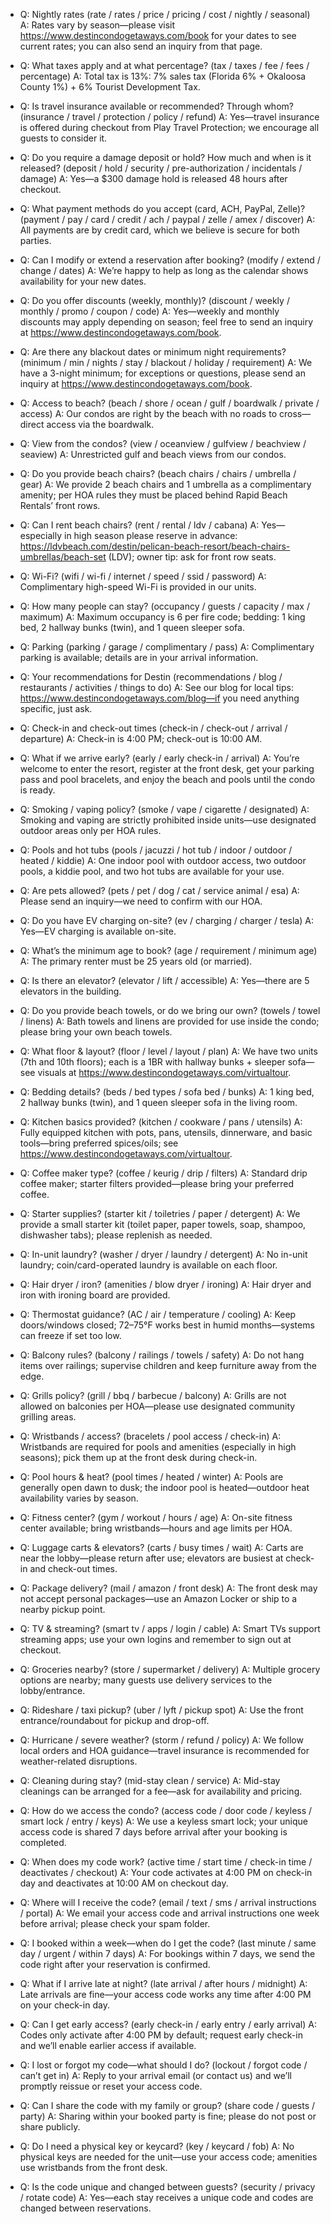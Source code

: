 - Q: Nightly rates (rate / rates / price / pricing / cost / nightly / seasonal)
  A: Rates vary by season—please visit https://www.destincondogetaways.com/book for your dates to see current rates; you can also send an inquiry from that page.

- Q: What taxes apply and at what percentage? (tax / taxes / fee / fees / percentage)
  A: Total tax is 13%: 7% sales tax (Florida 6% + Okaloosa County 1%) + 6% Tourist Development Tax.

- Q: Is travel insurance available or recommended? Through whom? (insurance / travel / protection / policy / refund)
  A: Yes—travel insurance is offered during checkout from Play Travel Protection; we encourage all guests to consider it.

- Q: Do you require a damage deposit or hold? How much and when is it released? (deposit / hold / security / pre-authorization / incidentals / damage)
  A: Yes—a $300 damage hold is released 48 hours after checkout.

- Q: What payment methods do you accept (card, ACH, PayPal, Zelle)? (payment / pay / card / credit / ach / paypal / zelle / amex / discover)
  A: All payments are by credit card, which we believe is secure for both parties.

- Q: Can I modify or extend a reservation after booking? (modify / extend / change / dates)
  A: We’re happy to help as long as the calendar shows availability for your new dates.

- Q: Do you offer discounts (weekly, monthly)? (discount / weekly / monthly / promo / coupon / code)
  A: Yes—weekly and monthly discounts may apply depending on season; feel free to send an inquiry at https://www.destincondogetaways.com/book.

- Q: Are there any blackout dates or minimum night requirements? (minimum / min / nights / stay / blackout / holiday / requirement)
  A: We have a 3-night minimum; for exceptions or questions, please send an inquiry at https://www.destincondogetaways.com/book.

- Q: Access to beach? (beach / shore / ocean / gulf / boardwalk / private / access)
  A: Our condos are right by the beach with no roads to cross—direct access via the boardwalk.

- Q: View from the condos? (view / oceanview / gulfview / beachview / seaview)
  A: Unrestricted gulf and beach views from our condos.

- Q: Do you provide beach chairs? (beach chairs / chairs / umbrella / gear)
  A: We provide 2 beach chairs and 1 umbrella as a complimentary amenity; per HOA rules they must be placed behind Rapid Beach Rentals’ front rows.

- Q: Can I rent beach chairs? (rent / rental / ldv / cabana)
  A: Yes—especially in high season please reserve in advance: https://ldvbeach.com/destin/pelican-beach-resort/beach-chairs-umbrellas/beach-set (LDV); owner tip: ask for front row seats.

- Q: Wi-Fi? (wifi / wi-fi / internet / speed / ssid / password)
  A: Complimentary high-speed Wi-Fi is provided in our units.

- Q: How many people can stay? (occupancy / guests / capacity / max / maximum)
  A: Maximum occupancy is 6 per fire code; bedding: 1 king bed, 2 hallway bunks (twin), and 1 queen sleeper sofa.

- Q: Parking (parking / garage / complimentary / pass)
  A: Complimentary parking is available; details are in your arrival information.

- Q: Your recommendations for Destin (recommendations / blog / restaurants / activities / things to do)
  A: See our blog for local tips: https://www.destincondogetaways.com/blog—if you need anything specific, just ask.

- Q: Check-in and check-out times (check-in / check-out / arrival / departure)
  A: Check-in is 4:00 PM; check-out is 10:00 AM.

- Q: What if we arrive early? (early / early check-in / arrival)
  A: You’re welcome to enter the resort, register at the front desk, get your parking pass and pool bracelets, and enjoy the beach and pools until the condo is ready.

- Q: Smoking / vaping policy? (smoke / vape / cigarette / designated)
  A: Smoking and vaping are strictly prohibited inside units—use designated outdoor areas only per HOA rules.

- Q: Pools and hot tubs (pools / jacuzzi / hot tub / indoor / outdoor / heated / kiddie)
  A: One indoor pool with outdoor access, two outdoor pools, a kiddie pool, and two hot tubs are available for your use.

- Q: Are pets allowed? (pets / pet / dog / cat / service animal / esa)
  A: Please send an inquiry—we need to confirm with our HOA.

- Q: Do you have EV charging on-site? (ev / charging / charger / tesla)
  A: Yes—EV charging is available on-site.

- Q: What’s the minimum age to book? (age / requirement / minimum age)
  A: The primary renter must be 25 years old (or married).

- Q: Is there an elevator? (elevator / lift / accessible)
  A: Yes—there are 5 elevators in the building.

- Q: Do you provide beach towels, or do we bring our own? (towels / towel / linens)
  A: Bath towels and linens are provided for use inside the condo; please bring your own beach towels.

- Q: What floor & layout? (floor / level / layout / plan)
  A: We have two units (7th and 10th floors); each is a 1BR with hallway bunks + sleeper sofa—see visuals at https://www.destincondogetaways.com/virtualtour.

- Q: Bedding details? (beds / bed types / sofa bed / bunks)
  A: 1 king bed, 2 hallway bunks (twin), and 1 queen sleeper sofa in the living room.

- Q: Kitchen basics provided? (kitchen / cookware / pans / utensils)
  A: Fully equipped kitchen with pots, pans, utensils, dinnerware, and basic tools—bring preferred spices/oils; see https://www.destincondogetaways.com/virtualtour.

- Q: Coffee maker type? (coffee / keurig / drip / filters)
  A: Standard drip coffee maker; starter filters provided—please bring your preferred coffee.

- Q: Starter supplies? (starter kit / toiletries / paper / detergent)
  A: We provide a small starter kit (toilet paper, paper towels, soap, shampoo, dishwasher tabs); please replenish as needed.

- Q: In-unit laundry? (washer / dryer / laundry / detergent)
  A: No in-unit laundry; coin/card-operated laundry is available on each floor.

- Q: Hair dryer / iron? (amenities / blow dryer / ironing)
  A: Hair dryer and iron with ironing board are provided.

- Q: Thermostat guidance? (AC / air / temperature / cooling)
  A: Keep doors/windows closed; 72–75°F works best in humid months—systems can freeze if set too low.

- Q: Balcony rules? (balcony / railings / towels / safety)
  A: Do not hang items over railings; supervise children and keep furniture away from the edge.

- Q: Grills policy? (grill / bbq / barbecue / balcony)
  A: Grills are not allowed on balconies per HOA—please use designated community grilling areas.

- Q: Wristbands / access? (bracelets / pool access / check-in)
  A: Wristbands are required for pools and amenities (especially in high seasons); pick them up at the front desk during check-in.

- Q: Pool hours & heat? (pool times / heated / winter)
  A: Pools are generally open dawn to dusk; the indoor pool is heated—outdoor heat availability varies by season.

- Q: Fitness center? (gym / workout / hours / age)
  A: On-site fitness center available; bring wristbands—hours and age limits per HOA.

- Q: Luggage carts & elevators? (carts / busy times / wait)
  A: Carts are near the lobby—please return after use; elevators are busiest at check-in and check-out times.

- Q: Package delivery? (mail / amazon / front desk)
  A: The front desk may not accept personal packages—use an Amazon Locker or ship to a nearby pickup point.

- Q: TV & streaming? (smart tv / apps / login / cable)
  A: Smart TVs support streaming apps; use your own logins and remember to sign out at checkout.

- Q: Groceries nearby? (store / supermarket / delivery)
  A: Multiple grocery options are nearby; many guests use delivery services to the lobby/entrance.

- Q: Rideshare / taxi pickup? (uber / lyft / pickup spot)
  A: Use the front entrance/roundabout for pickup and drop-off.

- Q: Hurricane / severe weather? (storm / refund / policy)
  A: We follow local orders and HOA guidance—travel insurance is recommended for weather-related disruptions.

- Q: Cleaning during stay? (mid-stay clean / service)
  A: Mid-stay cleanings can be arranged for a fee—ask for availability and pricing.

- Q: How do we access the condo? (access code / door code / keyless / smart lock / entry / keys)
  A: We use a keyless smart lock; your unique access code is shared 7 days before arrival after your booking is completed.

- Q: When does my code work? (active time / start time / check-in time / deactivates / checkout)
  A: Your code activates at 4:00 PM on check-in day and deactivates at 10:00 AM on checkout day.

- Q: Where will I receive the code? (email / text / sms / arrival instructions / portal)
  A: We email your access code and arrival instructions one week before arrival; please check your spam folder.

- Q: I booked within a week—when do I get the code? (last minute / same day / urgent / within 7 days)
  A: For bookings within 7 days, we send the code right after your reservation is confirmed.

- Q: What if I arrive late at night? (late arrival / after hours / midnight)
  A: Late arrivals are fine—your access code works any time after 4:00 PM on your check-in day.

- Q: Can I get early access? (early check-in / early entry / early arrival)
  A: Codes only activate after 4:00 PM by default; request early check-in and we’ll enable earlier access if available.

- Q: I lost or forgot my code—what should I do? (lockout / forgot code / can’t get in)
  A: Reply to your arrival email (or contact us) and we’ll promptly reissue or reset your access code.

- Q: Can I share the code with my family or group? (share code / guests / party)
  A: Sharing within your booked party is fine; please do not post or share publicly.

- Q: Do I need a physical key or keycard? (key / keycard / fob)
  A: No physical keys are needed for the unit—use your access code; amenities use wristbands from the front desk.

- Q: Is the code unique and changed between guests? (security / privacy / rotate code)
  A: Yes—each stay receives a unique code and codes are changed between reservations.
